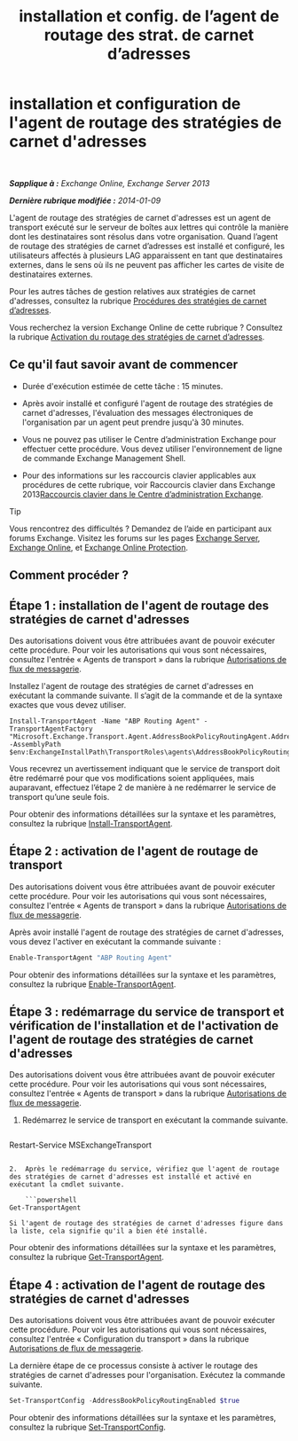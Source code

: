 ﻿---
title: 'installation et config. de l’agent de routage des strat. de carnet d’adresses'
TOCTitle: installation et configuration de l'agent de routage des stratégies de carnet d'adresses
ms:assetid: 20e8a43d-4508-4388-a2c9-aa3073593cc2
ms:mtpsurl: https://technet.microsoft.com/fr-fr/library/JJ907308(v=EXCHG.150)
ms:contentKeyID: 51407164
ms.date: 04/24/2018
mtps_version: v=EXCHG.150
ms.translationtype: HT
---

# installation et configuration de l'agent de routage des stratégies de carnet d'adresses

 

_**Sapplique à :** Exchange Online, Exchange Server 2013_

_**Dernière rubrique modifiée :** 2014-01-09_

L'agent de routage des stratégies de carnet d'adresses est un agent de transport exécuté sur le serveur de boîtes aux lettres qui contrôle la manière dont les destinataires sont résolus dans votre organisation. Quand l’agent de routage des stratégies de carnet d’adresses est installé et configuré, les utilisateurs affectés à plusieurs LAG apparaissent en tant que destinataires externes, dans le sens où ils ne peuvent pas afficher les cartes de visite de destinataires externes.

Pour les autres tâches de gestion relatives aux stratégies de carnet d'adresses, consultez la rubrique [Procédures des stratégies de carnet d’adresses](address-book-policy-procedures-exchange-2013-help.md).

Vous recherchez la version Exchange Online de cette rubrique ? Consultez la rubrique [Activation du routage des stratégies de carnet d’adresses](https://technet.microsoft.com/fr-fr/library/jj891095\(v=exchg.150\)).

## Ce qu'il faut savoir avant de commencer

  - Durée d'exécution estimée de cette tâche : 15 minutes.

  - Après avoir installé et configuré l'agent de routage des stratégies de carnet d'adresses, l'évaluation des messages électroniques de l'organisation par un agent peut prendre jusqu'à 30 minutes.

  - Vous ne pouvez pas utiliser le Centre d’administration Exchange pour effectuer cette procédure. Vous devez utiliser l'environnement de ligne de commande Exchange Management Shell.

  - Pour des informations sur les raccourcis clavier applicables aux procédures de cette rubrique, voir Raccourcis clavier dans Exchange 2013[Raccourcis clavier dans le Centre d’administration Exchange](keyboard-shortcuts-in-the-exchange-admin-center-exchange-online-protection-help.md).

> [!TIP]
> Vous rencontrez des difficultés ? Demandez de l’aide en participant aux forums Exchange. Visitez les forums sur les pages <a href="https://go.microsoft.com/fwlink/p/?linkid=60612">Exchange Server</a>, <a href="https://go.microsoft.com/fwlink/p/?linkid=267542">Exchange Online</a>, et <a href="https://go.microsoft.com/fwlink/p/?linkid=285351">Exchange Online Protection</a>.


## Comment procéder ?

## Étape 1 : installation de l'agent de routage des stratégies de carnet d'adresses

Des autorisations doivent vous être attribuées avant de pouvoir exécuter cette procédure. Pour voir les autorisations qui vous sont nécessaires, consultez l'entrée « Agents de transport » dans la rubrique [Autorisations de flux de messagerie](mail-flow-permissions-exchange-2013-help.md).

Installez l'agent de routage des stratégies de carnet d'adresses en exécutant la commande suivante. Il s’agit de la commande et de la syntaxe exactes que vous devez utiliser.

    Install-TransportAgent -Name "ABP Routing Agent" -TransportAgentFactory "Microsoft.Exchange.Transport.Agent.AddressBookPolicyRoutingAgent.AddressBookPolicyRoutingAgentFactory" -AssemblyPath $env:ExchangeInstallPath\TransportRoles\agents\AddressBookPolicyRoutingAgent\Microsoft.Exchange.Transport.Agent.AddressBookPolicyRoutingAgent.dll

Vous recevrez un avertissement indiquant que le service de transport doit être redémarré pour que vos modifications soient appliquées, mais auparavant, effectuez l’étape 2 de manière à ne redémarrer le service de transport qu’une seule fois.

Pour obtenir des informations détaillées sur la syntaxe et les paramètres, consultez la rubrique [Install-TransportAgent](https://technet.microsoft.com/fr-fr/library/aa997998\(v=exchg.150\)).

## Étape 2 : activation de l'agent de routage de transport

Des autorisations doivent vous être attribuées avant de pouvoir exécuter cette procédure. Pour voir les autorisations qui vous sont nécessaires, consultez l'entrée « Agents de transport » dans la rubrique [Autorisations de flux de messagerie](mail-flow-permissions-exchange-2013-help.md).

Après avoir installé l'agent de routage des stratégies de carnet d'adresses, vous devez l'activer en exécutant la commande suivante :

```powershell
Enable-TransportAgent "ABP Routing Agent"
```

Pour obtenir des informations détaillées sur la syntaxe et les paramètres, consultez la rubrique [Enable-TransportAgent](https://technet.microsoft.com/fr-fr/library/bb124921\(v=exchg.150\)).

## Étape 3 : redémarrage du service de transport et vérification de l'installation et de l'activation de l'agent de routage des stratégies de carnet d'adresses

Des autorisations doivent vous être attribuées avant de pouvoir exécuter cette procédure. Pour voir les autorisations qui vous sont nécessaires, consultez l'entrée « Agents de transport » dans la rubrique [Autorisations de flux de messagerie](mail-flow-permissions-exchange-2013-help.md).

1.  Redémarrez le service de transport en exécutant la commande suivante.
    
    ```powershell
Restart-Service MSExchangeTransport
```

2.  Après le redémarrage du service, vérifiez que l'agent de routage des stratégies de carnet d'adresses est installé et activé en exécutant la cmdlet suivante.
    
    ```powershell
Get-TransportAgent
```
    
    Si l'agent de routage des stratégies de carnet d'adresses figure dans la liste, cela signifie qu'il a bien été installé.

Pour obtenir des informations détaillées sur la syntaxe et les paramètres, consultez la rubrique [Get-TransportAgent](https://technet.microsoft.com/fr-fr/library/bb123536\(v=exchg.150\)).

## Étape 4 : activation de l'agent de routage des stratégies de carnet d'adresses

Des autorisations doivent vous être attribuées avant de pouvoir exécuter cette procédure. Pour voir les autorisations qui vous sont nécessaires, consultez l'entrée « Configuration du transport » dans la rubrique [Autorisations de flux de messagerie](mail-flow-permissions-exchange-2013-help.md).

La dernière étape de ce processus consiste à activer le routage des stratégies de carnet d'adresses pour l'organisation. Exécutez la commande suivante.

```powershell
Set-TransportConfig -AddressBookPolicyRoutingEnabled $true
```

Pour obtenir des informations détaillées sur la syntaxe et les paramètres, consultez la rubrique [Set-TransportConfig](https://technet.microsoft.com/fr-fr/library/bb124151\(v=exchg.150\)).

